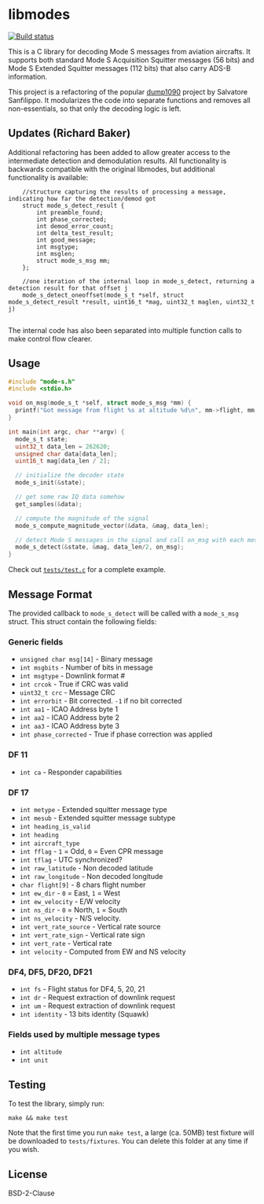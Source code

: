 # libmodes

[![Build status](https://travis-ci.org/watson/libmodes.svg?branch=master)](https://travis-ci.org/watson/libmodes)

This is a C library for decoding Mode S messages from aviation
aircrafts. It supports both standard Mode S Acquisition Squitter
messages (56 bits) and Mode S Extended Squitter messages (112 bits) that
also carry ADS-B information.

This project is a refactoring of the popular
[dump1090](https://github.com/antirez/dump1090) project by Salvatore
Sanfilippo. It modularizes the code into separate functions and removes
all non-essentials, so that only the decoding logic is left.

## Updates (Richard Baker)

Additional refactoring has been added to allow greater access to the intermediate detection and demodulation results. All 
functionality is backwards compatible with the original libmodes, but additional functionality is available:
```
	//structure capturing the results of processing a message, indicating how far the detection/demod got
	struct mode_s_detect_result {
		int preamble_found;
		int phase_corrected;
		int demod_error_count;
		int delta_test_result;
		int good_message;
		int msgtype;
		int msglen;
		struct mode_s_msg mm;
	};
	
	//one iteration of the internal loop in mode_s_detect, returning a detection result for that offset j
	mode_s_detect_oneoffset(mode_s_t *self, struct mode_s_detect_result *result, uint16_t *mag, uint32_t maglen, uint32_t j)
	
```

The internal code has also been separated into multiple function calls to make control flow clearer.

## Usage

```c
#include "mode-s.h"
#include <stdio.h>

void on_msg(mode_s_t *self, struct mode_s_msg *mm) {
  printf("Got message from flight %s at altitude %d\n", mm->flight, mm->altitude);
}

int main(int argc, char **argv) {
  mode_s_t state;
  uint32_t data_len = 262620;
  unsigned char data[data_len];
  uint16_t mag[data_len / 2];

  // initialize the decoder state
  mode_s_init(&state);

  // get some raw IQ data somehow
  get_samples(&data);

  // compute the magnitude of the signal
  mode_s_compute_magnitude_vector(&data, &mag, data_len);

  // detect Mode S messages in the signal and call on_msg with each message
  mode_s_detect(&state, &mag, data_len/2, on_msg);
}
```

Check out
[`tests/test.c`](https://github.com/watson/libmodes/blob/master/tests/test.c)
for a complete example.

## Message Format

The provided callback to `mode_s_detect` will be called with a
`mode_s_msg` struct. This struct contain the following fields:

### Generic fields

- `unsigned char msg[14]` - Binary message
- `int msgbits` - Number of bits in message
- `int msgtype` - Downlink format #
- `int crcok` - True if CRC was valid
- `uint32_t crc` - Message CRC
- `int errorbit` - Bit corrected. `-1` if no bit corrected
- `int aa1` - ICAO Address byte 1
- `int aa2` - ICAO Address byte 2
- `int aa3` - ICAO Address byte 3
- `int phase_corrected` - True if phase correction was applied

### DF 11

- `int ca` - Responder capabilities

### DF 17

- `int metype` - Extended squitter message type
- `int mesub` - Extended squitter message subtype
- `int heading_is_valid`
- `int heading`
- `int aircraft_type`
- `int fflag` - `1` = Odd, `0` = Even CPR message
- `int tflag` - UTC synchronized?
- `int raw_latitude` - Non decoded latitude
- `int raw_longitude` - Non decoded longitude
- `char flight[9]` - 8 chars flight number
- `int ew_dir` - `0` = East, `1` = West
- `int ew_velocity` - E/W velocity
- `int ns_dir` - `0` = North, `1` = South
- `int ns_velocity` - N/S velocity.
- `int vert_rate_source` - Vertical rate source
- `int vert_rate_sign` - Vertical rate sign
- `int vert_rate` - Vertical rate
- `int velocity` - Computed from EW and NS velocity

### DF4, DF5, DF20, DF21

- `int fs` - Flight status for DF4, 5, 20, 21
- `int dr` - Request extraction of downlink request
- `int um` - Request extraction of downlink request
- `int identity` - 13 bits identity (Squawk)

### Fields used by multiple message types

- `int altitude`
- `int unit`

## Testing

To test the library, simply run:

```
make && make test
```

Note that the first time you run `make test`, a large (ca. 50MB) test
fixture will be downloaded to `tests/fixtures`. You can delete this
folder at any time if you wish.

## License

BSD-2-Clause
